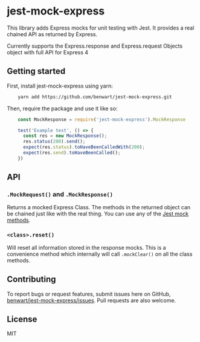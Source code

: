 # jest-mock-express

This library adds Express mocks for unit testing with Jest. It provides a real chained API as returned by Express.

Currently supports the Express.response and Express.request Objects
object with full API for Express 4

## Getting started

First, install jest-mock-express using yarn:

```sh
    yarn add https://github.com/benwart/jest-mock-express.git
```

Then, require the package and use it like so:

```js
    const MockResponse = require('jest-mock-express').MockResponse

    test('Example test', () => {
      const res = new MockResponse();
      res.status(200).send();
      expect(res.status).toHaveBeenCalledWith(200);
      expect(res.send).toHaveBeenCalled();
    })
```

## API

### `.MockRequest()` and `.MockResponse()`

Returns a mocked Express Class. The methods in the returned object can be chained just like with the real thing. You can use any of the [Jest mock methods](https://facebook.github.io/jest/docs/mock-function-api.html).

### `<class>.reset()`

Will reset all information stored in the response mocks. This is a convenience method
which internally will call `.mockClear()` on all the class methods.

## Contributing

To report bugs or request features, submit issues here on GitHub, [benwart/jest-mock-express/issues](https://github.com/benwart/jest-mock-express/issues). Pull requests are also welcome.

## License

MIT
